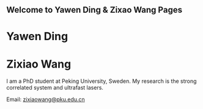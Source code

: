 ## Welcome to Yawen Ding & Zixao Wang Pages

# Yawen Ding

# Zixiao Wang

I am a PhD student at Peking University, Sweden. My research is the strong correlated system and ultrafast lasers. 

Email: zixiaowang@pku.edu.cn
